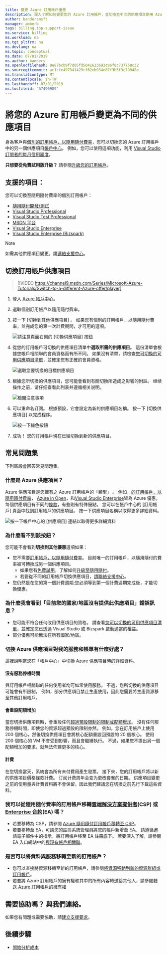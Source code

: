 ```yaml
---
title: 變更 Azure 訂用帳戶優惠
description: 深入了解如何變更您的 Azure 訂用帳戶，並切換至不同的供應項目使用 Azure 帳戶中心。
author: bandersmsft
manager: amberb
tags: billing,top-support-issue
ms.service: billing
ms.workload: na
ms.tgt_pltfrm: na
ms.devlang: na
ms.topic: conceptual
ms.date: 07/01/2019
ms.author: banders
ms.openlocfilehash: 8e87bcb9f7d05fd5041623693c96f8c737758c32
ms.sourcegitcommit: ac1cfe497341429cf62eb934e87f3b5f3c79948e
ms.translationtype: MT
ms.contentlocale: zh-TW
ms.lasthandoff: 07/01/2019
ms.locfileid: "67490989"
---
```

# <a name="change-your-azure-subscription-to-a-different-offer"></a>將您的 Azure 訂用帳戶變更為不同的供應項目

身為客戶與[個別的訂用帳戶，以隨用隨付費率](https://azure.microsoft.com/offers/ms-azr-0003p/)，您可以切換您的 Azure 訂用帳戶中的另一個供應項目[帳戶中心](https://account.windowsazure.com/Subscriptions)。 例如，您可以使用這項功能，利用 [Visual Studio 訂閱者的每月信用額度](https://azure.microsoft.com/pricing/member-offers/msdn-benefits-details/)。

**只想要從免費試用版升級？** 請參閱[升級您的訂用帳戶](billing-upgrade-azure-subscription.md)。

## <a name="whats-supported"></a>支援的項目：

您可以切換至隨用隨付費率的個別訂用帳戶：

- [隨用隨付開發/測試](https://azure.microsoft.com/offers/ms-azr-0023p/)
- [Visual Studio Professional](https://azure.microsoft.com/offers/ms-azr-0059p/)
- [Visual Studio Test Professional](https://azure.microsoft.com/offers/ms-azr-0060p/)
- [MSDN 平台](https://azure.microsoft.com/offers/ms-azr-0062p/)
- [Visual Studio Enterprise](https://azure.microsoft.com/offers/ms-azr-0063p/)
- [Visual Studio Enterprise (Bizspark)](https://azure.microsoft.com/offers/ms-azr-0064p/)

> [!NOTE]
> 如需其他供應項目變更，請[連絡支援中心](https://portal.azure.com/?#blade/Microsoft_Azure_Support/HelpAndSupportBlade)。
>
>

## <a name="switch-subscription-offer"></a>切換訂用帳戶供應項目

> [!VIDEO https://channel9.msdn.com/Series/Microsoft-Azure-Tutorials/Switch-to-a-different-Azure-offer/player]
>
>

1. 登入 [Azure 帳戶中心](https://account.windowsazure.com/Subscriptions)。
1. 選取個別訂用帳戶以隨用隨付費率。
1. 按一下 [切換到其他供應項目]  。 如果您有個別的訂用帳戶，以隨用隨付費率，並完成您的第一次計費期間，才可用的選項。

   ![請注意頁面右側的 [切換供應項目] 按鈕](./media/billing-how-to-switch-azure-offer/switchbutton.png)
1. 從您的訂用帳戶可切換的供應項目清單中**選取所需的供應項目**。 這份清單會根據您帳戶相關聯的會員資格而有所不同。 如果沒有清單，請檢查[您可切換的可用供應項目清單](#whats-supported)，並確定您有正確的會員資格。

   ![選取您要切換的目標供應項目](./media/billing-how-to-switch-azure-offer/selectoffer.png)
1. 根據您所切換的供應項目，您可能會看到有關切換所造成之影響的附註。 继续操作之前，请仔细查看此列表并遵循相关说明。

   ![檢閱注意事項](./media/billing-how-to-switch-azure-offer/thingstonote.png)
1. 可以重命名订阅。 根據預設，它會設定為新的供應項目名稱。 按一下 [切換供應項目]  以完成程序。

   ![按一下綠色按鈕](./media/billing-how-to-switch-azure-offer/confirmpage.png)
1. 成功！ 您的訂用帳戶現在已經切換到新的供應項目。

## <a name="frequently-asked-questions"></a>常見問題集
下列區段會回答常見問題集。

### <a name="what-is-an-azure-offer"></a>什麼是 Azure 供應項目？

Azure 供應項目是您擁有之 Azure 訂用帳戶的「類型」  。 例如，[的訂用帳戶，以隨用隨付費率](https://azure.microsoft.com/offers/ms-azr-0003p/)， [Azure in Open](https://azure.microsoft.com/offers/ms-azr-0111p/)，和[Visual Studio Enterprise](https://azure.microsoft.com/offers/ms-azr-0063p/)皆為 Azure 優惠。 每個供應項目有不同的[條款](https://azure.microsoft.com/support/legal/offer-details/)，有些則有特殊優點。 您可以在帳戶中心的 [訂用帳戶] 頁面中找到訂用帳戶的供應項目。 按一下供應項目名稱以取得更多詳細資料。

   ![按一下帳戶中心的 [供應項目] 連結以取得更多詳細資料](./media/billing-how-to-switch-azure-offer/offerlink.png)

### <a name="why-dont-i-see-the-button"></a>為什麼看不到該按鈕？

您可能不會看到**切換到其他優惠**選項如果：

* 您不需要[訂用帳戶，以隨用隨付費率](https://azure.microsoft.com/offers/ms-azr-0003p/)。 目前唯一的訂用帳戶，以隨用隨付的費率被可轉換成另一個供應項目。
  * 如果您有[免費試用](https://azure.microsoft.com/free/)，了解如何[升級至隨用隨付](billing-upgrade-azure-subscription.md)。
  * 若要從不同的訂用帳戶切換供應項目，[請聯絡支援中心](https://portal.azure.com/?#blade/Microsoft_Azure_Support/HelpAndSupportBlade)。
* 您仍然是在您的第一個計費週期;您必須等到第一個計費週期完成後，才能切換優惠。

### <a name="why-do-i-see-there-are-no-offers-available-in-your-region-or-country-at-this-time"></a>為什麼我會看到「目前您的國家/地區沒有提供此供應項目」錯誤訊息？

* 您可能不符合任何改用供應項目的資格。 請查看[您可以切換的可用供應項目清單](#whats-supported)，並確定您已透過 Visual Studio 或 Bizspark 啟動適當的權益。
* 部分優惠可能無法在所有國家/地區。

### <a name="what-does-switching-azure-offers-do-to-my-service-and-billing"></a>切換 Azure 供應項目對我的服務和帳單有什麼好處？

這裡說明當您在「帳戶中心」中切換 Azure 供應項目時的詳細資料。

#### <a name="no-service-downtime"></a>沒有服務停機時間

與訂用帳戶相關聯的任何使用者均可如常使用服務。 不過，您所切換的供應項目可能會有所限制。 例如，部分供應項目禁止生產使用，因此您需要將生產資源移至其他訂用帳戶。

#### <a name="quota-increases-are-reset"></a>會重設配額增加

當您切換供應項目時，會重設任何[超過預設限制的限制或配額增加](../azure-supportability/resource-manager-core-quotas-request.md)。 沒有任何服務停機時間，即使您的資源超過預設的限制亦然。 例如，您在訂用帳戶上使用 200 個核心，然後切換供應項目會將核心配額重設回預設的 20 個核心。 使用 200 個核心的 VM 不會受到影響，而且會繼續執行。 不過，如果您不提出另一個配額增加的要求，就無法佈建更多的核心。

#### <a name="billing"></a>計費

在您切換當天，系統會為所有未付費用產生發票。 接下來，您的訂用帳戶將以新的供應項目價格條款計費。 订阅计费周年会变为更改套餐的日期。 供應項目變更之前的使用量與計費資料將不會保留，因此我們建議您在切換之前先行下載這些資料。

### <a name="can-i-migrate-from-a-subscription-with-pay-as-you-go-rates-to-cloud-solution-providerhttpspartnermicrosoftcomsolutionscloud-reseller-overview-csp-or-enterprise-agreementhttpsazuremicrosoftcompricingenterprise-agreement-ea"></a>我可以從隨用隨付費率的訂用帳戶移轉[雲端解決方案提供者](https://partner.microsoft.com/Solutions/cloud-reseller-overview)(CSP) 或[Enterprise 合約](https://azure.microsoft.com/pricing/enterprise-agreement/)(EA) 嗎？

* 若要移轉為 CSP，請參閱 [Azure 隨用隨付訂用帳戶移轉至 CSP](https://docs.microsoft.com/azure/cloud-solution-provider/migration/migration-from-payg-to-csp)。
* 若要移轉至 EA，可請您的註冊系統管理員將您的帳戶新增至 EA。 請遵循邀請電子郵件中的指示，將訂用帳戶移至 EA 註冊底下。 若要深入了解，請參閱 EA 入口網站中的[與現有帳戶相關聯](https://ea.azure.com/helpdocs/associateExistingAccount)。

### <a name="can-i-migrate-data-and-services-to-a-new-subscription"></a>是否可以將資料與服務移轉至新的訂用帳戶？

* 您可以直接將資源移轉至新的訂用帳戶，請參閱[將資源移動到新的資源群組或訂用帳戶](../azure-resource-manager/resource-group-move-resources.md)。
* 若要將 Azure 訂用帳戶的擁有權和其中的所有內容轉送給其他人，請參閱[轉送 Azure 訂用帳戶的擁有權](billing-subscription-transfer.md)

## <a name="need-help-contact-us"></a>需要協助嗎？ 與我們連絡。

如果您有問題或需要協助，請[建立支援要求](https://go.microsoft.com/fwlink/?linkid=2083458)。

## <a name="next-steps"></a>後續步驟
- [開始分析成本](../cost-management/quick-acm-cost-analysis.md)
